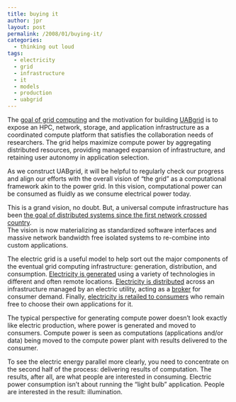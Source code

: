```yaml
---
title: buying it
author: jpr
layout: post
permalink: /2008/01/buying-it/
categories:
  - thinking out loud
tags:
  - electricity
  - grid
  - infrastructure
  - it
  - models
  - production
  - uabgrid
---
```

The [ goal of grid computing][1] and the motivation for building [UABgrid][2] is to expose an HPC, network, storage, and application infrastructure as a coordinated compute platform that satisfies the collaboration needs of researchers. The grid helps maximize compute power by aggregating distributed resources, providing managed expansion of infrastructure, and retaining user autonomy in application selection.

As we construct UABgrid, it will be helpful to regularly check our progress and align our efforts with the overall vision of &#8220;the grid&#8221; as a computational framework akin to the power grid. In this vision, computational power can be consumed as fluidly as we consume electrical power today. 

This is a grand vision, no doubt. But, a universal compute infrastructure has been [the goal of distributed systems since the first network crossed country][3].  
The vision is now materializing as standardized software interfaces and massive network bandwidth free isolated systems to re-combine into custom applications.

The electric grid is a useful model to help sort out the major components of the eventual grid computing infrastructure: generation, distribution, and consumption. [Electricity is generated][4] using a variety of technologies in different and often remote locations. [ Electricity is distributed][5] across an infrastructure managed by an electric utility, acting as a [broker][6] for consumer demand. Finally, [electricity is retailed to consumers][7] who remain free to choose their own applications for it.

The typical perspective for generating compute power doesn&#8217;t look exactly like electric production, where power is generated and moved to consumers. Compute power is seen as computations (applications and/or data) being moved to the compute power plant with results delivered to the consumer. 

To see the electric energy parallel more clearly, you need to concentrate on the second half of the process: delivering results of computation. The results, after all, are what people are interested in consuming. Electric power consumption isn&#8217;t about running the &#8220;light bulb&#8221; application. People are interested in the result: illumination.

 [1]: http://www.google.com/search?q=cache:RK9uaBsxPFsJ:www-fp.mcs.anl.gov/~foster/Articles/WhatIsTheGrid.pdf+grid+computing+definition&#038;hl=en&#038;ct=clnk&#038;cd=5&#038;gl=us&#038;client=safari
 [2]: http://docs.uabgrid.uab.edu
 [3]: http://www.lk.cs.ucla.edu/LK/Bib/REPORT/press.html
 [4]: http://en.wikipedia.org/wiki/Electricity_generation
 [5]: http://en.wikipedia.org/wiki/Electricity_distribution
 [6]: http://en.wikipedia.org/wiki/Electrical_utility#Power_Transactions
 [7]: http://en.wikipedia.org/wiki/Electricity_retailing
